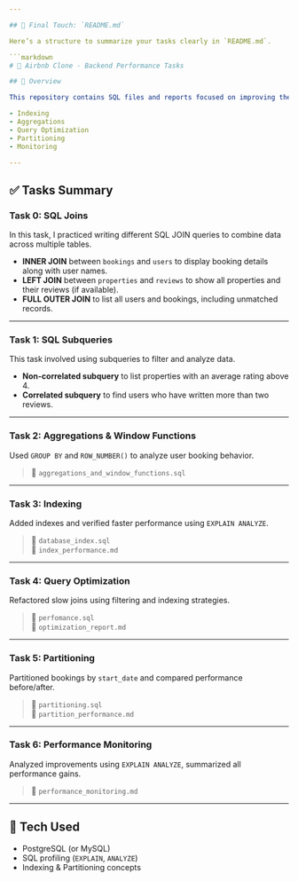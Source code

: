 ```yaml
---

## 📘 Final Touch: `README.md`

Here’s a structure to summarize your tasks clearly in `README.md`.

```markdown
# 🏡 Airbnb Clone - Backend Performance Tasks

## 🧩 Overview

This repository contains SQL files and reports focused on improving the performance of a backend Airbnb-style application using:

- Indexing
- Aggregations
- Query Optimization
- Partitioning
- Monitoring

---
```


## ✅ Tasks Summary

### Task 0: SQL Joins

In this task, I practiced writing different SQL JOIN queries to combine data across multiple tables.

- **INNER JOIN** between `bookings` and `users` to display booking details along with user names.
- **LEFT JOIN** between `properties` and `reviews` to show all properties and their reviews (if available).
- **FULL OUTER JOIN** to list all users and bookings, including unmatched records.

---

### Task 1: SQL Subqueries

This task involved using subqueries to filter and analyze data.

- **Non-correlated subquery** to list properties with an average rating above 4.
- **Correlated subquery** to find users who have written more than two reviews.

---

### Task 2: Aggregations & Window Functions
Used `GROUP BY` and `ROW_NUMBER()` to analyze user booking behavior.

> 📄 `aggregations_and_window_functions.sql`

---

### Task 3: Indexing
Added indexes and verified faster performance using `EXPLAIN ANALYZE`.

> 📄 `database_index.sql`  
> 📄 `index_performance.md`

---

### Task 4: Query Optimization
Refactored slow joins using filtering and indexing strategies.

> 📄 `perfomance.sql`  
> 📄 `optimization_report.md`

---

### Task 5: Partitioning
Partitioned bookings by `start_date` and compared performance before/after.

> 📄 `partitioning.sql`  
> 📄 `partition_performance.md`

---

### Task 6: Performance Monitoring
Analyzed improvements using `EXPLAIN ANALYZE`, summarized all performance gains.

> 📄 `performance_monitoring.md`

---

## 🔧 Tech Used

- PostgreSQL (or MySQL)
- SQL profiling (`EXPLAIN`, `ANALYZE`)
- Indexing & Partitioning concepts